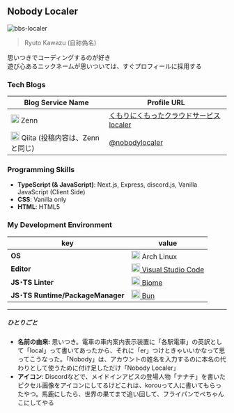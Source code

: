 ## Nobody Localer

![bbs-localer](https://github.com/user-attachments/assets/a53b7e04-dfdb-4411-9dda-b30128d13c19)

> Ryuto Kawazu (自称偽名)

思いつきでコーディングするのが好き  
遊び心あるニックネームが思いついては、すぐプロフィールに採用する

### Tech Blogs

|Blog Service Name|Profile URL|
|---|---|
|<img src="https://static.zenn.studio/images/logo-transparent.png" width="19px" height="19px" /> Zenn|[くもりにくもったクラウドサービスlocaler](https://zenn.dev/localer)|
|<img src="https://cdn.qiita.com/assets/favicons/public/production-c620d3e403342b1022967ba5e3db1aaa.ico" width="20px" height="20px" /> Qiita (投稿内容は、Zennと同じ)|[@nobodylocaler](https://zenn.dev/localer)|

### Programming Skills

- **TypeScript (& JavaScript)**: Next.js, Express, discord.js, Vanilla JavaScript (Client Side)
- **CSS**: Vanilla only
- **HTML**: HTML5

#### 

### My Development Environment

|key|value|
|---|---|
|**OS**|<img src="https://archlinux.org/static/favicon.51c13517c44c.png" width="20px" height="20px" /> Arch Linux|
|**Editor**|[<img src="https://code.visualstudio.com/apple-touch-icon.png" width="20px" height="20px" /> Visual Studio Code](https://code.visualstudio.com/)|
|**JS･TS Linter**|[<img src="https://biomejs.dev/img/favicon.svg" width="20px" height="20px" /> Biome](https://biomejs.dev/ja/guides/getting-started/)|
|**JS･TS Runtime/PackageManager**|[<img src="" width="20px" height="20px" /> Bun](https://bun.sh/)|

---

##### ひとりごと

- **名前の由来:** 思いつき。電車の車内案内表示装置に「各駅電車」の英訳として「local」って書いてあったから、それに「er」つけときゃいいかなって思ってこうなった。「Nobody」は、アカウントの姓名を入力するのに本名の代わりとして使うために付け足しただけ「Nobody Localer」
- **アイコン**: Discordなどで、メイドインアビスの登場人物「ナナチ」を書いたピクセル画像をアイコンにしてるけどこれは、korouって人に書いてもらったやつ。馬鹿にしたら、世界の果てまで追い回して、フライパンでぺちゃんこにしてやる
